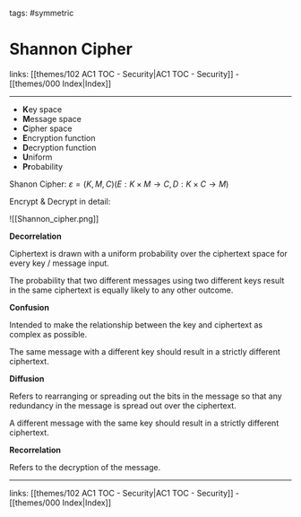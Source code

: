 tags: #symmetric 

# Shannon Cipher

links:  [[themes/102 AC1 TOC - Security|AC1 TOC - Security]] - [[themes/000 Index|Index]]

---

* **K**ey space
* **M**essage space
* **C**ipher space
* **E**ncryption function
* **D**ecryption function
* **U**niform
* **Pr**obability

Shanon Cipher: $ε = {(K, M, C)(E: K × M → C, D: K × C → M)}$

Encrypt & Decrypt in detail:

![[Shannon_cipher.png]]

**Decorrelation** 

Ciphertext is drawn with a uniform probability over the ciphertext space for every key / message input.

The probability that two different messages using two different keys result in the same ciphertext is equally likely to any other outcome.

**Confusion**

Intended to make the relationship between the key and ciphertext as complex as possible.

The same message with a different key should result in a strictly different ciphertext.

**Diffusion**

Refers to rearranging or spreading out the bits in the message so that any redundancy in the message is spread out over the ciphertext. 

A different message with the same key should result in a strictly different ciphertext.

**Recorrelation**

Refers to the decryption of the message.

---
links:  [[themes/102 AC1 TOC - Security|AC1 TOC - Security]] - [[themes/000 Index|Index]]
